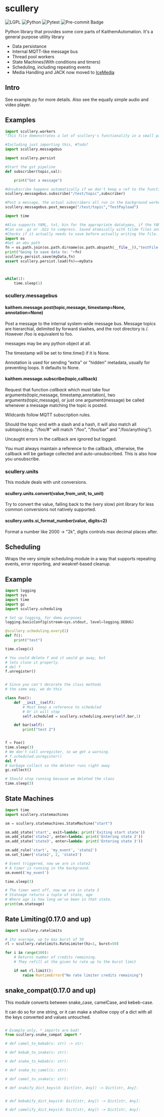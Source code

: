 # scullery

![LGPL](badges/lgpl.png)
![Python](badges/python.png)
![Pytest](badges/pytest.png)
![Pre-commit Badge](badges/pre-commit.png)

Python library that provides some core parts of KaithemAutomation.  It's a general purpose
utility library

* Data persistance
* Internal MQTT-like message bus
* Thread pool workers
* State Machines(With conditions and timers)
* Scheduling, including repeating events
* Media Handling and JACK now moved to [IceMedia](https://github.com/EternityForest/icemedia)

## Intro
See example.py for more details. Also see the equally simple audio and video player.


## Examples
```python
import scullery.workers
"This file demonstrates a lot of scullery's functionality in a small package"

#Including just importing this, #Todo?
import scullery.messagebus

import scullery.persist

#Start the gst pipeline
def subscriber(topic,val):

    print("Got a message")

#Unsubscribe happens automatically if we don't keep a ref to the function
scullery.messagebus.subscribe("/test/topic",subscriber)

#Post a message, the actual subscribers all run in the background worker pool
scullery.messagebus.post_message("/test/topic","TestPayload")

import time

#Also supports YAML, txt, bin for the appropriate datatypes, if the YAML lib is there.
#Can use .gz or .b2z to compress. Saved atomically with tilde files and UNIX rename semantics.
#Checks if it actually needs to save before actually writing the file.
import os
#Get an abs path
fn = os.path.join(os.path.dirname(os.path.abspath(__file__)),"testFile.json")
print("Going to save data to: "+fn)
scullery.persist.save(myData,fn)
assert scullery.persist.load(fn)==myData



while(1):
    time.sleep(1)
```

### scullery.messagebus

#### kaithem.message.post(topic,message, timestamp=None, annotation=None)

Post a message to the internal system-wide message bus.
Message topics are hierarchial, delimited by forward
slashes, and the root directory is /. However /foo is equivalent to
foo.

messages may be any python object at all.

The timestamp will be set to time.time() if it is None.

Annotation is used for sending "extra" or "hidden" metadata, usually for preventing loops. It defaults to None.

#### kaithem.message.subscribe(topic,callback)

Request that function *callback* which must take four arguments(topic,message, timestamp,annotation), two
arguments(topic,message), or just one argument(message) be called whenever a message matching the topic
is posted.

Wildcards follow MQTT subscription rules.

Should the topic end with a slash and a hash, it will also match all
subtopics(e.g. "/foo/#" will match "/foo", "/foo/bar" and
"/foo/anything").

Uncaught errors in the callback are ignored but logged.

You must always maintain a reference to the callback, otherwise, the
callback will be garbage collected and auto-unsubscribed. This is also
how you unsubscribe.


### scullery.units
This module deals with unit conversions.

#### scullery.units.convert(value,from_unit, to_unit)
Try to convert the value, falling back to the (very slow) pint library for less common conversions not natively
supported.

#### scullery.units.si_format_number(value, digits=2)

Format a number like 2000 -> "2k", digits controls max decimal places after.


## Scheduling
Wraps the very simple scheduling module in a way that supports
repeating events, error reporting, and weakref-based cleanup.

## Example
```python
import logging
import sys
import time
import gc
import scullery.scheduling

# Set up logging, for demo purposes
logging.basicConfig(stream=sys.stdout, level=logging.DEBUG)

@scullery.scheduling.every(1)
def f():
    print("test")

time.sleep(4)

# You could delete f and it would go away, but
# lets close it properly.
# del f
f.unregister()


# Since you can't decorate the class methods
# the same way, we do this

class Foo():
    def __init__(self):
        # Must keep a reference to scheduled
        # Or it will stop
        self.scheduled = scullery.scheduling.every(self.bar,1)

    def bar(self):
        print("test 2")


f = Foo()
time.sleep(3)
# We don't call unregister, so we get a warning.
# f.scheduled.unregister()
del f
# Garbage collect so the deleter runs right away
gc.collect()

# Should stop running because we deleted the class
time.sleep(3)
```

## State Machines


```python
import time
import scullery.statemachines

sm = scullery.statemachines.StateMachine("start")

sm.add_state('start', exit=lambda: print('Exiting start state'))
sm.add_state('state2', enter=lambda: print('Entering state 2'))
sm.add_state('state3', enter=lambda: print('Entering state 3'))

sm.add_rule('start', 'my_event', 'state2')
sm.set_timer('state2', 2, 'state3')

# Event triggered, now we are in state2
# A timer is running in the background.
sm.event('my_event')

time.sleep(3)

# The timer went off, now we are in state 3
# Stateage returns a tuple of state, age
# Where age is how long we've been in that state.
print(sm.stateage)

```

## Rate Limiting(0.17.0 and up)

```python
import scullery.ratelimits

# 1hz average, up to max burst of 50
rl = scullery.ratelimits.RateLimiter(hz=1, burst=50)

for i in range(100):
    # Returns number of credits remaining.
    # They refill at the given hz rate up to the burst limit

    if not rl.limit():
        raise RuntimeError("No rate limiter credits remaining")
```

## snake_compat(0.17.0 and up)

This module converts between snake_case, camelCase, and kebeb-case.

It can do so for one string, or it can make a shallow copy of a dict
with all the keys converted and values untouched.

```python

# Example only, * imports are bad!
from scullery.snake_compat import *

# def camel_to_kebab(s: str) -> str:

# def kebab_to_snake(s: str):

# def snake_to_kebab(s: str):

# def snake_to_camel(s: str):

# def camel_to_snake(s: str):

# def snakify_dict_keys(d: Dict[str, Any]) -> Dict[str, Any]:


# def kebabify_dict_keys(d: Dict[str, Any]) -> Dict[str, Any]:

# def camelify_dict_keys(d: Dict[str, Any]) -> Dict[str, Any]:
```